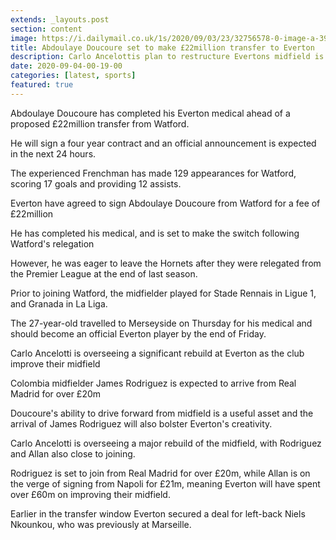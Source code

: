 ```yaml
---
extends: _layouts.post
section: content
image: https://i.dailymail.co.uk/1s/2020/09/03/23/32756578-0-image-a-39_1599173505842.jpg 
title: Abdoulaye Doucoure set to make £22million transfer to Everton 
description: Carlo Ancelottis plan to restructure Evertons midfield is gathering pace, as Watfords Abdoulaye Doucoure is set to become his newest signing within the next 24 hours. 
date: 2020-09-04-00-19-00 
categories: [latest, sports] 
featured: true 
--- 
```

Abdoulaye Doucoure has completed his Everton medical ahead of a proposed £22million transfer from Watford. 

He will sign a four year contract and an official announcement is expected in the next 24 hours. 

The experienced Frenchman has made 129 appearances for Watford, scoring 17 goals and providing 12 assists.

Everton have agreed to sign Abdoulaye Doucoure from Watford for a fee of £22million

He has completed his medical, and is set to make the switch following Watford's relegation

However, he was eager to leave the Hornets after they were relegated from the Premier League at the end of last season. 

Prior to joining Watford, the midfielder played for Stade Rennais in Ligue 1, and Granada in La Liga. 

The 27-year-old travelled to Merseyside on Thursday for his medical and should become an official Everton player by the end of Friday. 

Carlo Ancelotti is overseeing a significant rebuild at Everton as the club improve their midfield

Colombia midfielder James Rodriguez is expected to arrive from Real Madrid for over £20m

Doucoure's ability to drive forward from midfield is a useful asset and the arrival of James Rodriguez will also bolster Everton's creativity.

Carlo Ancelotti is overseeing a major rebuild of the midfield, with Rodriguez and Allan also close to joining. 

Rodriguez is set to join from Real Madrid for over £20m, while Allan is on the verge of signing from Napoli for £21m, meaning Everton will have spent over £60m on improving their midfield. 

Earlier in the transfer window Everton secured a deal for left-back Niels Nkounkou, who was previously at Marseille. 


